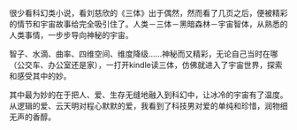 很少看科幻类小说，看刘慈欣的《三体》出于偶然，然而看了几页之后，便被精彩的情节和宇宙故事给完全吸引住了。人类－三体－黑暗森林－宇宙智体，从熟悉的人类事情，一步步导向神秘的宇宙。

智子、水滴、曲率、四维空间、维度降级......神秘而又精彩，无论自己当时在哪（公交车、办公室还是家），一打开kindle读三体，仿佛就进入了宇宙世界，探索和感受其中的妙。

其中最为妙的在于把人、爱、生存无缝地融入到科幻中，让冰冷的宇宙有了温度。从逻辑的爱、云天明对程心默默的爱，我看到了科技男对爱的单纯和珍惜，润物细无声的香醇。
